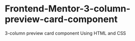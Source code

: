 # Frontend-Mentor-3-column-preview-card-component
3-column preview card component Using HTML and CSS
